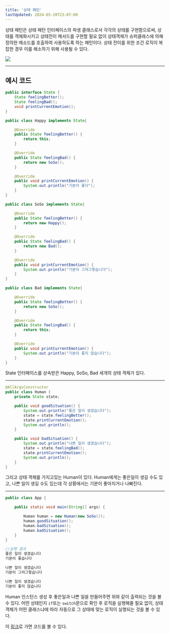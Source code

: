 ```yaml
---
title: '상태 패턴'
lastUpdated: 2024-05-20T23:07:00
---
```


상태 패턴은 상태 패턴 인터페이스의 파생 클래스로서 각각의 상태를 구현함으로써, 상태를 객체화시키고 상태전이 메서드를 구현할 필요 없이 상태객체가 슈퍼클래스에 의해 정의한 메소드를 호출하여 사용하도록 하는 패턴이다. 상태 전이를 위한 조건 로직이 복잡한 경우 이를 해소하기 위해 사용될 수 있다. 

<img src="https://velog.velcdn.com/images%2Fjinmin2216%2Fpost%2Fa643a530-1dff-4663-bff2-2ba65cf5f6e2%2F%E1%84%89%E1%85%A1%E1%86%BC%E1%84%90%E1%85%A2%20%E1%84%91%E1%85%A2%E1%84%90%E1%85%A5%E1%86%AB%20%E1%84%8B%E1%85%B5%E1%84%86%E1%85%B5%E1%84%8C%E1%85%B52.png">

---

## 예시 코드

```java
public interface State {
    State feelingBetter();
    State feelingBad();
    void printCurrentEmotion();
}
```

```java
public class Happy implements State{

    @Override
    public State feelingBetter() {
        return this;
    }

    @Override
    public State feelingBad() {
        return new SoSo();
    }

    @Override
    public void printCurrentEmotion() {
        System.out.println("기분이 좋다");
    }
}

public class SoSo implements State{

    @Override
    public State feelingBetter() {
        return new Happy();
    }

    @Override
    public State feelingBad() {
        return new Bad();
    }

    @Override
    public void printCurrentEmotion() {
        System.out.println("기분이 그저그렇습니다");
    }
}

public class Bad implements State{

    @Override
    public State feelingBetter() {
        return new SoSo();
    }

    @Override
    public State feelingBad() {
        return this;
    }

    @Override
    public void printCurrentEmotion() {
        System.out.println("기분이 좋지 않습니다");
    }
}
```

State 인터페이스를 상속받은 Happy, SoSo, Bad 세개의 상태 객체가 있다.

---


```java
@AllArgsConstructor
public class Human {
    private State state;

    public void goodSituation() {
        System.out.println("좋은 일이 생겼습니다");
        state = state.feelingBetter();
        state.printCurrentEmotion();
        System.out.println();
    }

    public void badSituation() {
        System.out.println("나쁜 일이 생겼습니다");
        state = state.feelingBad();
        state.printCurrentEmotion();
        System.out.println();
    }
}
```

그리고 상태 객체를 가지고있는 Human이 있다. Human에게는 좋은일이 생길 수도 있고, 나쁜 일이 생길 수도 있는데 각 상황에서는 기분이 좋아지거나 나빠진다.


---


```java
public class App {

    public static void main(String[] args) {

        Human human = new Human(new SoSo());
        human.goodSituation();
        human.badSituation();
        human.badSituation();
    }
}
```

```java
//실행 결과
좋은 일이 생겼습니다
기분이 좋습니다

나쁜 일이 생겼습니다
기분이 그저그렇습니다

나쁜 일이 생겼습니다
기분이 좋지 않습니다
```

Human 인스턴스 생성 후 좋은일과 나쁜 일을 만들어주면 위와 같이 출력되는 것을 볼 수 있다. 어떤 상태인지 `if`또는 `switch`문으로 확인 후 로직을 실행해줄 필요 없이, 상태 객체가 어떤 클래스냐에 따라 자동으로 그 상태에 맞는 로직이 실행되는 것을 볼 수 있다. 

이 <a href="https://github.com/rlaisqls/GoF-DesignPatterns/tree/master/src/main/java/com/study/gof/designpattrens/_03_BehavioralPattern/state">링크</a>로 가면 코드를 볼 수 있다.